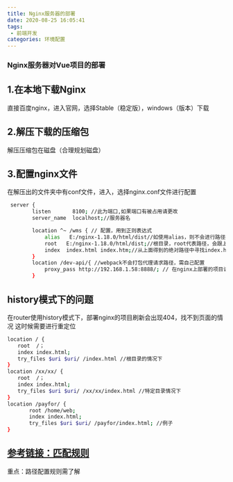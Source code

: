 ```yaml
---
title: Nginx服务器的部署
date: 2020-08-25 16:05:41
tags:
 - 前端开发
categories: 环境配置
---
```

### Nginx服务器对Vue项目的部署

## 1.在本地下载Nginx
直接百度nginx，进入官网，选择Stable（稳定版），windows（版本）下载

## 2.解压下载的压缩包
解压压缩包在磁盘（合理规划磁盘）

## 3.配置nginx文件
在解压出的文件夹中有conf文件，进入，选择nginx.conf文件进行配置
```bash
 server {
        listen       8100; //此为端口,如果端口有被占用请更改
        server_name  localhost;//服务器名

        location ^~ /wms { // 配置，用到正则表达式
            alias   E:/nginx-1.18.0/html/dist//如使用alias，则不会进行路径拼接，会进行替换，直接在该绝对路径中寻找index下的文件
            root   E:/nginx-1.18.0/html/dist;//根目录，root代表路径，会跟上面的/wms进行拼接，为绝对路径
            index  index.html index.htm;//从上面得到的绝对路径中寻找index.html文件，如查找不到则报403 forbidden错误，即为文件不存在
        }
        location /dev-api/{ //webpack不会打包代理请求路径，需自己配置
            proxy_pass http://192.168.1.58:8888/; // 在nginx上部署的项目请求服务器地址代理
        }
```
## history模式下的问题
在router使用history模式下，部署nginx的项目刷新会出现404，找不到页面的情况
这时候需要进行重定位
```bash
location / {
　　root  /；
　　index index.html;
　　try_files $uri $uri/ /index.html //根目录的情况下
}
location /xx/xx/ {
　　root  /；
　　index index.html;
　　try_files $uri $uri/ /xx/xx/index.html //特定目录情况下
}
location /payfor/ {
       root /home/web;
       index index.html;
       try_files $uri $uri/ /payfor/index.html; //例子
}
```
[参考链接：匹配规则](https://www.cnblogs.com/jpfss/p/10418150.html)
---

重点：路径配置规则需了解